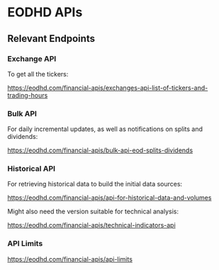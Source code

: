# EODHD APIs

## Relevant Endpoints

### Exchange API

To get all the tickers:

https://eodhd.com/financial-apis/exchanges-api-list-of-tickers-and-trading-hours

### Bulk API

For daily incremental updates, as well as notifications on splits and dividends:

https://eodhd.com/financial-apis/bulk-api-eod-splits-dividends

### Historical API

For retrieving historical data to build the initial data sources:

https://eodhd.com/financial-apis/api-for-historical-data-and-volumes

Might also need the version suitable for technical analysis:

https://eodhd.com/financial-apis/technical-indicators-api


### API Limits

https://eodhd.com/financial-apis/api-limits
